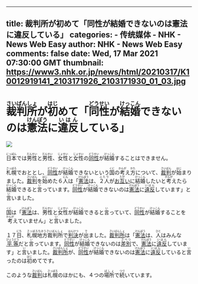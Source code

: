 
---
title: 裁判所が初めて「同性が結婚できないのは憲法に違反している」
categories: 
    - 传统媒体
    - NHK - News Web Easy
author: NHK - News Web Easy
comments: false
date: Wed, 17 Mar 2021 07:30:00 GMT
thumbnail: https://www3.nhk.or.jp/news/html/20210317/K10012919141_2103171926_2103171930_01_03.jpg
---

<div>   
<h1><ruby>裁判所<rt>さいばんしょ</rt></ruby>が<ruby>初<rt>はじ</rt></ruby>めて「<ruby>同性<rt>どうせい</rt></ruby>が<ruby>結婚<rt>けっこん</rt></ruby>できないのは<ruby>憲法<rt>けんぽう</rt></ruby>に<ruby>違反<rt>いはん</rt></ruby>している」</h1><img src="https://www3.nhk.or.jp/news/html/20210317/K10012919141_2103171926_2103171930_01_03.jpg" referrerpolicy="no-referrer"><br>
                <p><span class="colorL"><ruby>日本<rt>にっぽん</rt></ruby></span>では<ruby>男性<rt>だんせい</rt></ruby>と<ruby>男性<rt>だんせい</rt></ruby>、<ruby>女性<rt>じょせい</rt></ruby>と<ruby>女性<rt>じょせい</rt></ruby>の<a href="javascript:void(0)" class="dicWin" id="id-0001"><ruby><span class="under">同性</span><rt>どうせい</rt></ruby></a>が<ruby>結婚<rt>けっこん</rt></ruby>することはできません。</p>
<p><span class="colorL"><ruby>札幌<rt>さっぽろ</rt></ruby></span>でおととし、<a href="javascript:void(0)" class="dicWin" id="id-0001"><ruby><span class="under">同性</span><rt>どうせい</rt></ruby></a>が<ruby>結婚<rt>けっこん</rt></ruby>できないという<ruby>国<rt>くに</rt></ruby>の<ruby>考<rt>かんが</rt></ruby>え<ruby>方<rt>かた</rt></ruby>について、<a href="javascript:void(0)" class="dicWin" id="id-0004"><ruby><span class="under">裁判</span><rt>さいばん</rt></ruby></a>が<ruby>始<rt>はじ</rt></ruby>まりました。<a href="javascript:void(0)" class="dicWin" id="id-0004"><ruby><span class="under">裁判</span><rt>さいばん</rt></ruby></a>を<ruby>始<rt>はじ</rt></ruby>めた６<ruby>人<rt>にん</rt></ruby>は「<a href="javascript:void(0)" class="dicWin" id="id-0002"><ruby><span class="under">憲法</span><rt>けんぽう</rt></ruby></a>は、<ruby>２人<rt>ふたり</rt></ruby>が<a href="javascript:void(0)" class="dicWin" id="id-0005"><span class="under">お</span><ruby><span class="under">互</span><rt>たが</rt></ruby><span class="under">い</span></a>に<ruby>結婚<rt>けっこん</rt></ruby>したいと<ruby>考<rt>かんが</rt></ruby>えたら<ruby>結婚<rt>けっこん</rt></ruby>できると<ruby>言<rt>い</rt></ruby>っています。<a href="javascript:void(0)" class="dicWin" id="id-0001"><ruby><span class="under">同性</span><rt>どうせい</rt></ruby></a>が<ruby>結婚<rt>けっこん</rt></ruby>できないのは<a href="javascript:void(0)" class="dicWin" id="id-0002"><ruby><span class="under">憲法</span><rt>けんぽう</rt></ruby></a>に<a href="javascript:void(0)" class="dicWin" id="id-0003"><ruby><span class="under">違反</span><rt>いはん</rt></ruby></a>しています」と<ruby>言<rt>い</rt></ruby>いました。</p>
<p><ruby>国<rt>くに</rt></ruby>は「<a href="javascript:void(0)" class="dicWin" id="id-0002"><ruby><span class="under">憲法</span><rt>けんぽう</rt></ruby></a>は、<ruby>男性<rt>だんせい</rt></ruby>と<ruby>女性<rt>じょせい</rt></ruby>が<ruby>結婚<rt>けっこん</rt></ruby>できると<ruby>言<rt>い</rt></ruby>っていて、<a href="javascript:void(0)" class="dicWin" id="id-0001"><ruby><span class="under">同性</span><rt>どうせい</rt></ruby></a>が<ruby>結婚<rt>けっこん</rt></ruby>することを<ruby>考<rt>かんが</rt></ruby>えていません」と<ruby>言<rt>い</rt></ruby>いました。</p>
<p>１７<ruby>日<rt>にち</rt></ruby>、<span class="colorC"><ruby>札幌地方裁判所<rt>さっぽろちほうさいばんしょ</rt></ruby></span>で<a href="javascript:void(0)" class="dicWin" id="id-0006"><ruby><span class="under">判決</span><rt>はんけつ</rt></ruby></a>が<ruby>出<rt>で</rt></ruby>ました。<a href="javascript:void(0)" class="dicWin" id="id-0000"><ruby><span class="under">裁判所</span><rt>さいばんしょ</rt></ruby></a>は「<a href="javascript:void(0)" class="dicWin" id="id-0002"><ruby><span class="under">憲法</span><rt>けんぽう</rt></ruby></a>は、<ruby>人<rt>ひと</rt></ruby>はみんな<a href="javascript:void(0)" class="dicWin" id="id-0007"><ruby><span class="under">平等</span><rt>びょうどう</rt></ruby></a>だと<ruby>言<rt>い</rt></ruby>っています。<a href="javascript:void(0)" class="dicWin" id="id-0001"><ruby><span class="under">同性</span><rt>どうせい</rt></ruby></a>が<ruby>結婚<rt>けっこん</rt></ruby>できないのは<a href="javascript:void(0)" class="dicWin" id="id-0008"><ruby><span class="under">差別</span><rt>さべつ</rt></ruby></a>で、<a href="javascript:void(0)" class="dicWin" id="id-0002"><ruby><span class="under">憲法</span><rt>けんぽう</rt></ruby></a>に<a href="javascript:void(0)" class="dicWin" id="id-0003"><ruby><span class="under">違反</span><rt>いはん</rt></ruby></a>しています」と<ruby>言<rt>い</rt></ruby>いました。<a href="javascript:void(0)" class="dicWin" id="id-0000"><ruby><span class="under">裁判所</span><rt>さいばんしょ</rt></ruby></a>が、<a href="javascript:void(0)" class="dicWin" id="id-0001"><ruby><span class="under">同性</span><rt>どうせい</rt></ruby></a>が<ruby>結婚<rt>けっこん</rt></ruby>できないのは<a href="javascript:void(0)" class="dicWin" id="id-0002"><ruby><span class="under">憲法</span><rt>けんぽう</rt></ruby></a>に<a href="javascript:void(0)" class="dicWin" id="id-0003"><ruby><span class="under">違反</span><rt>いはん</rt></ruby></a>していると<ruby>言<rt>い</rt></ruby>ったのは<ruby>初<rt>はじ</rt></ruby>めてです。</p>
<p>このような<a href="javascript:void(0)" class="dicWin" id="id-0004"><ruby><span class="under">裁判</span><rt>さいばん</rt></ruby></a>は<span class="colorL"><ruby>札幌<rt>さっぽろ</rt></ruby></span>のほかにも、４つの<ruby>場所<rt>ばしょ</rt></ruby>で<ruby>続<rt>つづ</rt></ruby>いています。</p>
<p></p>
<p></p>
              
</div>
            